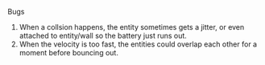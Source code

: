 Bugs

1. When a collsion happens, the entity sometimes gets a jitter, or even attached to entity/wall so the battery just runs out.
2. When the velocity is too fast, the entities could overlap each other for a moment before bouncing out.
